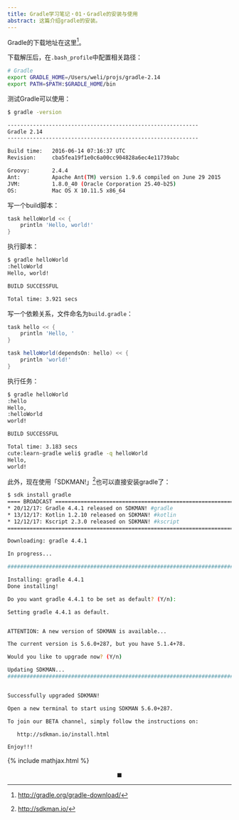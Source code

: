 ```yaml
---
title: Gradle学习笔记・01・Gradle的安装与使用
abstract: 这篇介绍gradle的安装。
---
```




Gradle的下载地址在这里[^gradle]。

[^gradle]:  http://gradle.org/gradle-download/

下载解压后，在`.bash_profile`中配置相关路径：

```bash
# Gradle
export GRADLE_HOME=/Users/weli/projs/gradle-2.14
export PATH=$PATH:$GRADLE_HOME/bin
```

测试Gradle可以使用：

```bash
$ gradle -version

------------------------------------------------------------
Gradle 2.14
------------------------------------------------------------

Build time:   2016-06-14 07:16:37 UTC
Revision:     cba5fea19f1e0c6a00cc904828a6ec4e11739abc

Groovy:       2.4.4
Ant:          Apache Ant(TM) version 1.9.6 compiled on June 29 2015
JVM:          1.8.0_40 (Oracle Corporation 25.40-b25)
OS:           Mac OS X 10.11.5 x86_64
```

写一个build脚本：

```groovy
task helloWorld << {
	println 'Hello, world!'
}
```

执行脚本：

```bash
$ gradle helloWorld
:helloWorld
Hello, world!

BUILD SUCCESSFUL

Total time: 3.921 secs
```

写一个依赖关系，文件命名为`build.gradle`：

```groovy
task hello << {
	println 'Hello, '
}

task helloWorld(dependsOn: hello) << {
	println 'world!'
}
```

执行任务：

```bash
$ gradle helloWorld
:hello
Hello,
:helloWorld
world!

BUILD SUCCESSFUL

Total time: 3.183 secs
cute:learn-gradle weli$ gradle -q helloWorld
Hello,
world!
```

此外，现在使用「SDKMAN!」[^sdkman]也可以直接安装gradle了：

[^sdkman]: http://sdkman.io/

```bash
$ sdk install gradle
==== BROADCAST =================================================================
* 20/12/17: Gradle 4.4.1 released on SDKMAN! #gradle
* 13/12/17: Kotlin 1.2.10 released on SDKMAN! #kotlin
* 12/12/17: Kscript 2.3.0 released on SDKMAN! #kscript
================================================================================

Downloading: gradle 4.4.1

In progress...

######################################################################## 100.0%

Installing: gradle 4.4.1
Done installing!

Do you want gradle 4.4.1 to be set as default? (Y/n):

Setting gradle 4.4.1 as default.


ATTENTION: A new version of SDKMAN is available...

The current version is 5.6.0+287, but you have 5.1.4+78.

Would you like to upgrade now? (Y/n)

Updating SDKMAN...
######################################################################## 100.0%


Successfully upgraded SDKMAN!

Open a new terminal to start using SDKMAN 5.6.0+287.

To join our BETA channel, simply follow the instructions on:

   http://sdkman.io/install.html

Enjoy!!!
```

{% include mathjax.html %}

$$\blacksquare$$

